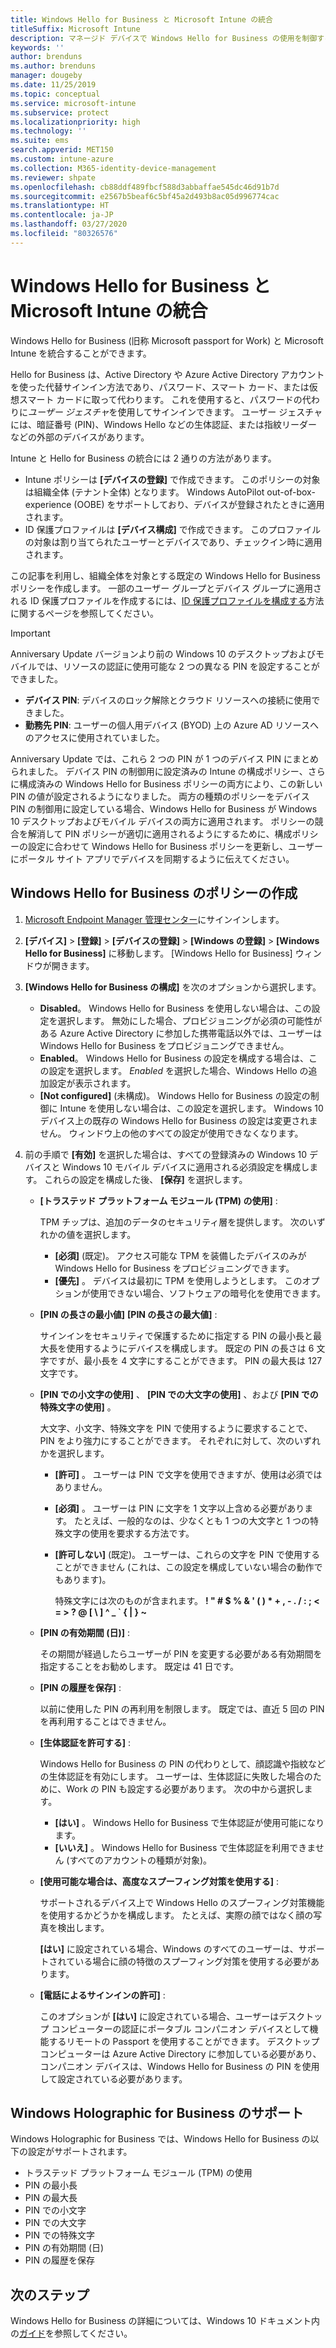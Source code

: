 ```yaml
---
title: Windows Hello for Business と Microsoft Intune の統合
titleSuffix: Microsoft Intune
description: マネージド デバイスで Windows Hello for Business の使用を制御するポリシーを作成する方法について説明します。"
keywords: ''
author: brenduns
ms.author: brenduns
manager: dougeby
ms.date: 11/25/2019
ms.topic: conceptual
ms.service: microsoft-intune
ms.subservice: protect
ms.localizationpriority: high
ms.technology: ''
ms.suite: ems
search.appverid: MET150
ms.custom: intune-azure
ms.collection: M365-identity-device-management
ms.reviewer: shpate
ms.openlocfilehash: cb88ddf489fbcf588d3abbaffae545dc46d91b7d
ms.sourcegitcommit: e2567b5beaf6c5bf45a2d493b8ac05d996774cac
ms.translationtype: HT
ms.contentlocale: ja-JP
ms.lasthandoff: 03/27/2020
ms.locfileid: "80326576"
---
```

# <a name="integrate-windows-hello-for-business-with-microsoft-intune"></a>Windows Hello for Business と Microsoft Intune の統合  

Windows Hello for Business (旧称 Microsoft passport for Work) と Microsoft Intune を統合することができます。

 Hello for Business は、Active Directory や Azure Active Directory アカウントを使った代替サインイン方法であり、パスワード、スマート カード、または仮想スマート カードに取って代わります。 これを使用すると、パスワードの代わりに*ユーザー ジェスチャ*を使用してサインインできます。 ユーザー ジェスチャには、暗証番号 (PIN)、Windows Hello などの生体認証、または指紋リーダーなどの外部のデバイスがあります。

Intune と Hello for Business の統合には 2 通りの方法があります。

- Intune ポリシーは **[デバイスの登録]** で作成できます。 このポリシーの対象は組織全体 (テナント全体) となります。 Windows AutoPilot out-of-box-experience (OOBE) をサポートしており、デバイスが登録されたときに適用されます。 
- ID 保護プロファイルは **[デバイス構成]** で作成できます。 このプロファイルの対象は割り当てられたユーザーとデバイスであり、チェックイン時に適用されます。 

この記事を利用し、組織全体を対象とする既定の Windows Hello for Business ポリシーを作成します。 一部のユーザー グループとデバイス グループに適用される ID 保護プロファイルを作成するには、[ID 保護プロファイルを構成する](identity-protection-configure.md)方法に関するページを参照してください。  

<!--- - You can store authentication certificates in the Windows Hello for Business key storage provider (KSP). For more information, see [Secure resource access with certificate profiles in Microsoft Intune](secure-resource-access-with-certificate-profiles.md). --->

> [!IMPORTANT]
> Anniversary Update バージョンより前の Windows 10 のデスクトップおよびモバイルでは、リソースの認証に使用可能な 2 つの異なる PIN を設定することができました。
> - **デバイス PIN**: デバイスのロック解除とクラウド リソースへの接続に使用できました。
> - **勤務先 PIN**: ユーザーの個人用デバイス (BYOD) 上の Azure AD リソースへのアクセスに使用されていました。
> 
> Anniversary Update では、これら 2 つの PIN が 1 つのデバイス PIN にまとめられました。
> デバイス PIN の制御用に設定済みの Intune の構成ポリシー、さらに構成済みの Windows Hello for Business ポリシーの両方により、この新しい PIN の値が設定されるようになりました。
> 両方の種類のポリシーをデバイス PIN の制御用に設定している場合、Windows Hello for Business が Windows 10 デスクトップおよびモバイル デバイスの両方に適用されます。
> ポリシーの競合を解消して PIN ポリシーが適切に適用されるようにするために、構成ポリシーの設定に合わせて Windows Hello for Business ポリシーを更新し、ユーザーにポータル サイト アプリでデバイスを同期するように伝えてください。



## <a name="create-a-windows-hello-for-business-policy"></a>Windows Hello for Business のポリシーの作成

1. [Microsoft Endpoint Manager 管理センター](https://go.microsoft.com/fwlink/?linkid=2109431)にサインインします。

2. **[デバイス]**  >   **[登録]**  >  **[デバイスの登録]**  >  **[Windows の登録]**  >  **[Windows Hello for Business]** に移動します。 [Windows Hello for Business] ウィンドウが開きます。

3. **[Windows Hello for Business の構成]** を次のオプションから選択します。

    - **Disabled**。 Windows Hello for Business を使用しない場合は、この設定を選択します。 無効にした場合、プロビジョニングが必須の可能性がある Azure Active Directory に参加した携帯電話以外では、ユーザーは Windows Hello for Business をプロビジョニングできません。
    - **Enabled**。 Windows Hello for Business の設定を構成する場合は、この設定を選択します。  *Enabled* を選択した場合、Windows Hello の追加設定が表示されます。
    - **[Not configured]** (未構成)。 Windows Hello for Business の設定の制御に Intune を使用しない場合は、この設定を選択します。 Windows 10 デバイス上の既存の Windows Hello for Business の設定は変更されません。 ウィンドウ上の他のすべての設定が使用できなくなります。

4. 前の手順で **[有効]** を選択した場合は、すべての登録済みの Windows 10 デバイスと Windows 10 モバイル デバイスに適用される必須設定を構成します。 これらの設定を構成した後、 **[保存]** を選択します。

   - **[トラステッド プラットフォーム モジュール (TPM) の使用]** :

     TPM チップは、追加のデータのセキュリティ層を提供します。 次のいずれかの値を選択します。

     - **[必須]** (既定)。 アクセス可能な TPM を装備したデバイスのみが Windows Hello for Business をプロビジョニングできます。
     - **[優先]** 。 デバイスは最初に TPM を使用しようとします。 このオプションが使用できない場合、ソフトウェアの暗号化を使用できます。

   - **[PIN の長さの最小値]** **[PIN の長さの最大値]** :

     サインインをセキュリティで保護するために指定する PIN の最小長と最大長を使用するようにデバイスを構成します。 既定の PIN の長さは 6 文字ですが、最小長を 4 文字にすることができます。 PIN の最大長は 127 文字です。

   - **[PIN での小文字の使用]** 、 **[PIN での大文字の使用]** 、および **[PIN での特殊文字の使用]** 。

     大文字、小文字、特殊文字を PIN で使用するように要求することで、PIN をより強力にすることができます。 それぞれに対して、次のいずれかを選択します。

     - **[許可]** 。 ユーザーは PIN で文字を使用できますが、使用は必須ではありません。

     - **[必須]** 。 ユーザーは PIN に文字を 1 文字以上含める必要があります。 たとえば、一般的なのは、少なくとも 1 つの大文字と 1 つの特殊文字の使用を要求する方法です。

     - **[許可しない]** (既定)。 ユーザーは、これらの文字を PIN で使用することができません (これは、この設定を構成していない場合の動作でもあります)。

       特殊文字には次のものが含まれます。 **! " # $ % &amp; ' ( ) &#42; + , - . / : ; &lt; = &gt; ? @ [ \ ] ^ _ &#96; { &#124; } ~**

   - **[PIN の有効期間 (日)]** :

     その期間が経過したらユーザーが PIN を変更する必要がある有効期間を指定することをお勧めします。 既定は 41 日です。

   - **[PIN の履歴を保存]** :

     以前に使用した PIN の再利用を制限します。 既定では、直近 5 回の PIN を再利用することはできません。

   - **[生体認証を許可する]** :

     Windows Hello for Business の PIN の代わりとして、顔認識や指紋などの生体認証を有効にします。 ユーザーは、生体認証に失敗した場合のために、Work の PIN も設定する必要があります。 次の中から選択します。

     - **[はい]** 。 Windows Hello for Business で生体認証が使用可能になります。
     - **[いいえ]** 。 Windows Hello for Business で生体認証を利用できません (すべてのアカウントの種類が対象)。

   - **[使用可能な場合は、高度なスプーフィング対策を使用する]** :

     サポートされるデバイス上で Windows Hello のスプーフィング対策機能を使用するかどうかを構成します。 たとえば、実際の顔ではなく顔の写真を検出します。

     **[はい]** に設定されている場合、Windows のすべてのユーザーは、サポートされている場合に顔の特徴のスプーフィング対策を使用する必要があります。

   - **[電話によるサインインの許可]** :

     このオプションが **[はい]** に設定されている場合、ユーザーはデスクトップ コンピューターの認証にポータブル コンパニオン デバイスとして機能するリモートの Passport を使用することができます。 デスクトップ コンピューターは Azure Active Directory に参加している必要があり、コンパニオン デバイスは、Windows Hello for Business の PIN を使用して設定されている必要があります。

## <a name="windows-holographic-for-business-support"></a>Windows Holographic for Business のサポート

Windows Holographic for Business では、Windows Hello for Business の以下の設定がサポートされます。

- トラステッド プラットフォーム モジュール (TPM) の使用
- PIN の最小長
- PIN の最大長
- PIN での小文字
- PIN での大文字
- PIN での特殊文字
- PIN の有効期間 (日)
- PIN の履歴を保存

## <a name="next-steps"></a>次のステップ

Windows Hello for Business の詳細については、Windows 10 ドキュメント内の[ガイド](https://technet.microsoft.com/library/mt589441.aspx)を参照してください。
